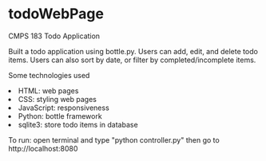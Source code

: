 # todoWebPage
CMPS 183 Todo Application
<p>Built a todo application using bottle.py. Users can add, edit, and delete todo items. Users can also sort by date, or filter by completed/incomplete items. </p>
<p>Some technologies used</p>
<li>HTML: web pages</li>
<li>CSS: styling web pages</li>
<li>JavaScript: responsiveness</li>
<li>Python: bottle framework</li>
<li>sqlite3: store todo items in database</li>

<p>To run: open terminal and type "python controller.py" then go to http://localhost:8080</p>
